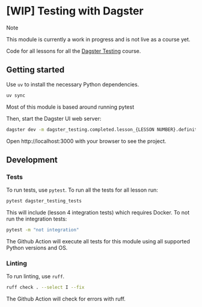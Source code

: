 # [WIP] Testing with Dagster

> [!NOTE]  
> This module is currently a work in progress and is not live as a course yet.

Code for all lessons for all the [Dagster Testing]() course.

## Getting started

Use `uv` to install the necessary Python dependencies.

```bash
uv sync
```

Most of this module is based around running pytest

Then, start the Dagster UI web server:

```bash
dagster dev -m dagster_testing.completed.lesson_{LESSON NUMBER}.definitions
```

Open http://localhost:3000 with your browser to see the project.

## Development

### Tests
To run tests, use `pytest`. To run all the tests for all lesson run:

```bash
pytest dagster_testing_tests
```

This will include (lesson 4 integration tests) which requires Docker. To not run the integration tests:

```bash
pytest -m "not integration"
```

The Github Action will execute all tests for this module using all supported Python versions and OS.

### Linting
To run linting, use `ruff`.

```bash
ruff check . --select I --fix
```

The Github Action will check for errors with ruff.